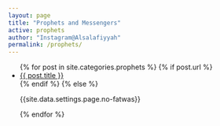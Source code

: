 ```yaml
---
layout: page
title: "Prophets and Messengers"
active: prophets
author: "Instagram@Alsalafiyyah"
permalink: /prophets/
---
```


<article class="post">
<ul class="posts">
  {% for post in site.categories.prophets %}
    {% if post.url %}
    <li><a href="{{ post.url }}">{{ post.title }}</a>
    </li>
    {% endif %}
    {% else %}
    <p>{{site.data.settings.page.no-fatwas}}</p>
  {% endfor %}
</ul>
</article>
